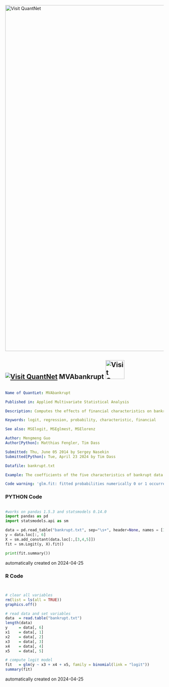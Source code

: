 [<img src="https://github.com/QuantLet/Styleguide-and-FAQ/blob/master/pictures/banner.png" width="1100" alt="Visit QuantNet">](http://quantlet.de/)

## [<img src="https://github.com/QuantLet/Styleguide-and-FAQ/blob/master/pictures/qloqo.png" alt="Visit QuantNet">](http://quantlet.de/) **MVAbankrupt** [<img src="https://github.com/QuantLet/Styleguide-and-FAQ/blob/master/pictures/QN2.png" width="60" alt="Visit QuantNet 2.0">](http://quantlet.de/)

```yaml

Name of QuantLet: MVAbankrupt

Published in: Applied Multivariate Statistical Analysis

Description: Computes the effects of financial characteristics on bankrupt with logit model.

Keywords: logit, regression, probability, characteristic, financial

See also: MSElogit, MSEglmest, MSElorenz

Author: Mengmeng Guo
Author[Python]: Matthias Fengler, Tim Dass

Submitted: Thu, June 05 2014 by Sergey Nasekin
Submitted[Python]: Tue, April 23 2024 by Tim Dass

Datafile: bankrupt.txt

Example: The coefficients of the five characteristics of bankrupt data for logit model, backfitting method and three independent variables.

Code warning: 'glm.fit: fitted probabilities numerically 0 or 1 occurred' 

```

### PYTHON Code
```python

#works on pandas 1.5.3 and statsmodels 0.14.0
import pandas as pd
import statsmodels.api as sm

data = pd.read_table("bankrupt.txt", sep="\s+", header=None, names = [1,2,3,4,5,6]) 
y = data.loc[:, 6]
X = sm.add_constant(data.loc[:,[3,4,5]])
fit = sm.Logit(y, X).fit()

print(fit.summary())
```

automatically created on 2024-04-25

### R Code
```r


# clear all variables
rm(list = ls(all = TRUE))
graphics.off()

# read data and set variables
data  = read.table("bankrupt.txt")
length(data)
y     = data[, 6]
x1    = data[, 1]
x2    = data[, 2]
x3    = data[, 3]
x4    = data[, 4]
x5    = data[, 5]

# compute logit model
fit   = glm(y ~ x3 + x4 + x5, family = binomial(link = "logit"))
summary(fit)

```

automatically created on 2024-04-25